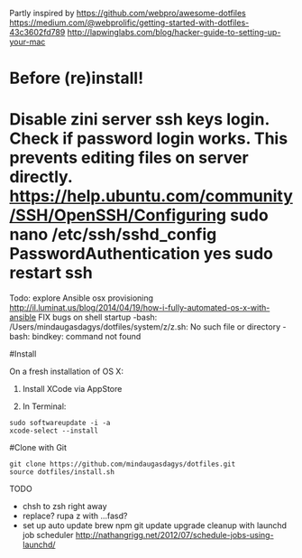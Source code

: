 Partly inspired by
https://github.com/webpro/awesome-dotfiles
https://medium.com/@webprolific/getting-started-with-dotfiles-43c3602fd789
http://lapwinglabs.com/blog/hacker-guide-to-setting-up-your-mac

# Before (re)install!
Disable zini server ssh **keys** login.
Check if password login works. This prevents editing files on server directly.
https://help.ubuntu.com/community/SSH/OpenSSH/Configuring
sudo nano /etc/ssh/sshd_config
PasswordAuthentication yes
sudo restart ssh
=======
Todo:
explore Ansible osx provisioning
http://il.luminat.us/blog/2014/04/19/how-i-fully-automated-os-x-with-ansible
FIX bugs on shell startup
-bash: /Users/mindaugasdagys/dotfiles/system/z/z.sh: No such file or directory
-bash: bindkey: command not found

#Install

On a fresh installation of OS X:

1. Install XCode via AppStore

2. In Terminal:
```
sudo softwareupdate -i -a
xcode-select --install
```
#Clone with Git
```
git clone https://github.com/mindaugasdagys/dotfiles.git
source dotfiles/install.sh
```
TODO

- chsh to zsh right away
- replace? rupa z with ...fasd?
- set up auto update brew npm git update upgrade cleanup with launchd job scheduler
http://nathangrigg.net/2012/07/schedule-jobs-using-launchd/
